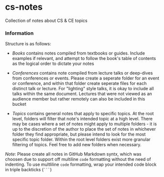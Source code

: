 # cs-notes

Collection of notes about CS &amp; CE topics

<h3>Information</h3>


Structure is as follows:

* *Books* contains notes compiled from textbooks or guides. Include examples if relevant, and attempt to follow the book's table of contents as the logical order to dictate your notes

* *Conferences* contains note compiled from lecture talks or deep-dives from conferences or events. Please create a seperate folder for an event or conference, and within that folder create seperate files for each distinct talk or lecture. For "lighting" style talks, it is okay to include all talks within the same document. Lectures that were not viewed as an audience member but rather remotely can also be included in this bucket

* *Topics* contains general notes that apply to specific topics. At the root level, folders will filter that note's intended topic at a high level. There may be cases where a set of notes might apply to multiple folders - it is up to the discretion of the author to place the set of notes in whichever folder they find appropriate, but please intend to look for the most specific topic folder. Within the root level folders exist more granular filtering of topics. Feel free to add new folders when necessary.

_Note_: Please create all notes in GitHub Markdown syntx, which was choosen due to support off multiline `code` formatting without the need of indenting. To use multliline `code` formatting, wrap your intended code block in triple backticks (` ``` `)


